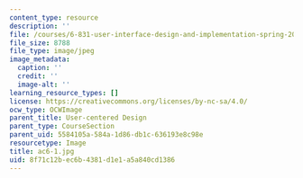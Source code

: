 ```yaml
---
content_type: resource
description: ''
file: /courses/6-831-user-interface-design-and-implementation-spring-2011/8f71c12bec6b4381d1e1a5a840cd1386_ac6-1.jpg
file_size: 8788
file_type: image/jpeg
image_metadata:
  caption: ''
  credit: ''
  image-alt: ''
learning_resource_types: []
license: https://creativecommons.org/licenses/by-nc-sa/4.0/
ocw_type: OCWImage
parent_title: User-centered Design
parent_type: CourseSection
parent_uid: 5584105a-584a-1d86-db1c-636193e8c98e
resourcetype: Image
title: ac6-1.jpg
uid: 8f71c12b-ec6b-4381-d1e1-a5a840cd1386
---
```

